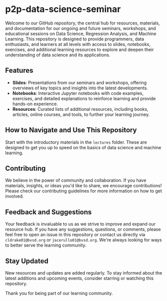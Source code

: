 # p2p-data-science-seminar

Welcome to our GitHub repository, the central hub for resources, materials, and documentation for our ongoing and future seminars, workshops, and educational sessions on Data Science, Regression Analysis, and Machine Learning. This repository is designed to provide programmers, data enthusiasts, and learners at all levels with access to slides, notebooks, exercises, and additional learning resources to explore and deepen their understanding of data science and its applications.

## Features

- **Slides**: Presentations from our seminars and workshops, offering overviews of key topics and insights into the latest developments.
- **Notebooks**: Interactive Jupyter notebooks with code examples, exercises, and detailed explanations to reinforce learning and provide hands-on experience.
- **Resources**: Curated lists of additional resources, including books, articles, online courses, and tools, to further your learning journey.

## How to Navigate and Use This Repository

Start with the introductory materials in the `lectures` folder. These are designed to get you up to speed on the basics of data science and machine learning. 

## Contributing

We believe in the power of community and collaboration. If you have materials, insights, or ideas you'd like to share, we encourage contributions! Please check our contributing guidelines for more information on how to get involved.

## Feedback and Suggestions

Your feedback is invaluable to us as we strive to improve and expand our resource hub. If you have any suggestions, questions, or comments, please feel free to open an issue in this repository or contact us directly via `cldrake01@bvsd.org` or `jacerullo01@bvsd.org`. We're always looking for ways to better serve the learning community.

## Stay Updated

New resources and updates are added regularly. To stay informed about the latest additions and upcoming events, consider starring or watching this repository.

Thank you for being part of our learning community.
